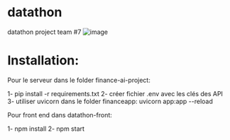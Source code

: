 # datathon
datathon project team #7
![image](https://github.com/user-attachments/assets/b24b4772-c6e7-4e63-8820-42b1b77791d3)


# Installation:
Pour le serveur dans le folder finance-ai-project:

1- pip install -r requirements.txt
2- créer fichier .env avec les clés des API
3- utiliser uvicorn dans le folder financeapp: uvicorn app:app --reload

Pour front end dans datathon-front:

1- npm install
2- npm start
